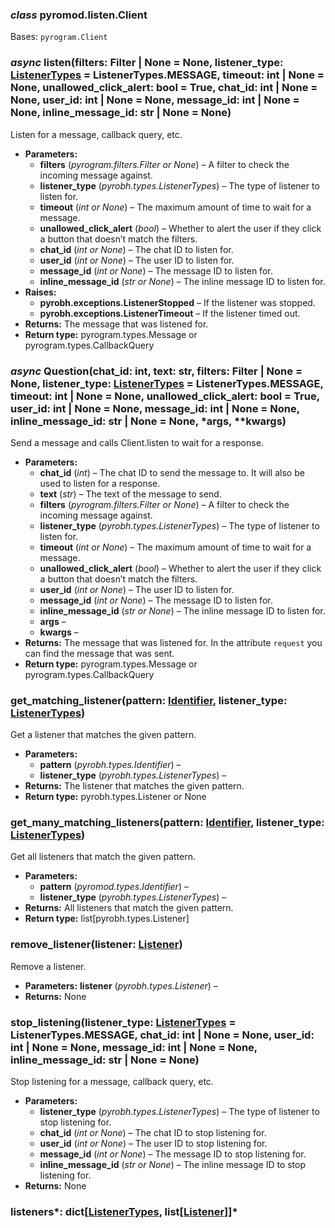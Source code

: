 ### *class* pyromod.listen.Client

Bases: `pyrogram.Client`

### *async* listen(filters: Filter | None = None, listener_type: [ListenerTypes](/build/markdown/pyromod.types#pyrobh.types.listener_types.ListenerTypes) = ListenerTypes.MESSAGE, timeout: int | None = None, unallowed_click_alert: bool = True, chat_id: int | None = None, user_id: int | None = None, message_id: int | None = None, inline_message_id: str | None = None)

Listen for a message, callback query, etc.

* **Parameters:**
    * **filters** (*pyrogram.filters.Filter* *or* *None*) – A filter to check the incoming message against.
    * **listener_type** (*pyrobh.types.ListenerTypes*) – The type of listener to listen for.
    * **timeout** (*int* *or* *None*) – The maximum amount of time to wait for a message.
    * **unallowed_click_alert** (*bool*) – Whether to alert the user if they click a button that doesn’t match the
      filters.
    * **chat_id** (*int* *or* *None*) – The chat ID to listen for.
    * **user_id** (*int* *or* *None*) – The user ID to listen for.
    * **message_id** (*int* *or* *None*) – The message ID to listen for.
    * **inline_message_id** (*str* *or* *None*) – The inline message ID to listen for.
* **Raises:**
    * **pyrobh.exceptions.ListenerStopped** – If the listener was stopped.
    * **pyrobh.exceptions.ListenerTimeout** – If the listener timed out.
* **Returns:**
  The message that was listened for.
* **Return type:**
  pyrogram.types.Message or pyrogram.types.CallbackQuery

### *async* Question(chat_id: int, text: str, filters: Filter | None = None, listener_type: [ListenerTypes](/build/markdown/pyrobh.types#pyrobh.types.listener_types.ListenerTypes) = ListenerTypes.MESSAGE, timeout: int | None = None, unallowed_click_alert: bool = True, user_id: int | None = None, message_id: int | None = None, inline_message_id: str | None = None, \*args, \*\*kwargs)

Send a message and calls Client.listen to wait for a response.

* **Parameters:**
    * **chat_id** (*int*) – The chat ID to send the message to. It will also be used to listen for a response.
    * **text** (*str*) – The text of the message to send.
    * **filters** (*pyrogram.filters.Filter* *or* *None*) – A filter to check the incoming message against.
    * **listener_type** (*pyrobh.types.ListenerTypes*) – The type of listener to listen for.
    * **timeout** (*int* *or* *None*) – The maximum amount of time to wait for a message.
    * **unallowed_click_alert** (*bool*) – Whether to alert the user if they click a button that doesn’t match the
      filters.
    * **user_id** (*int* *or* *None*) – The user ID to listen for.
    * **message_id** (*int* *or* *None*) – The message ID to listen for.
    * **inline_message_id** (*str* *or* *None*) – The inline message ID to listen for.
    * **args** –
    * **kwargs** –
* **Returns:**
  The message that was listened for. In the attribute `request` you can find the message that was sent.
* **Return type:**
  pyrogram.types.Message or pyrogram.types.CallbackQuery

### get_matching_listener(pattern: [Identifier](/build/markdown/pyrobh.types#pyrobh.types.identifier.Identifier), listener_type: [ListenerTypes](/build/markdown/pyrobh.types#pyrobh.types.listener_types.ListenerTypes))

Get a listener that matches the given pattern.

* **Parameters:**
    * **pattern** (*pyrobh.types.Identifier*) –
    * **listener_type** (*pyrobh.types.ListenerTypes*) –
* **Returns:**
  The listener that matches the given pattern.
* **Return type:**
  pyrobh.types.Listener or None

### get_many_matching_listeners(pattern: [Identifier](/build/markdown/pyrobh.types#pyrobh.types.identifier.Identifier), listener_type: [ListenerTypes](/build/markdown/pyrobh.types#pyrobh.types.listener_types.ListenerTypes))

Get all listeners that match the given pattern.

* **Parameters:**
    * **pattern** (*pyromod.types.Identifier*) –
    * **listener_type** (*pyrobh.types.ListenerTypes*) –
* **Returns:**
  All listeners that match the given pattern.
* **Return type:**
  list[pyrobh.types.Listener]

### remove_listener(listener: [Listener](/build/markdown/pyrobh.types#pyrobh.types.listener.Listener))

Remove a listener.

* **Parameters:**
  **listener** (*pyrobh.types.Listener*) –
* **Returns:**
  None

### stop_listening(listener_type: [ListenerTypes](/build/markdown/pyrobh.types#pyrobh.types.listener_types.ListenerTypes) = ListenerTypes.MESSAGE, chat_id: int | None = None, user_id: int | None = None, message_id: int | None = None, inline_message_id: str | None = None)

Stop listening for a message, callback query, etc.

* **Parameters:**
    * **listener_type** (*pyrobh.types.ListenerTypes*) – The type of listener to stop listening for.
    * **chat_id** (*int* *or* *None*) – The chat ID to stop listening for.
    * **user_id** (*int* *or* *None*) – The user ID to stop listening for.
    * **message_id** (*int* *or* *None*) – The message ID to stop listening for.
    * **inline_message_id** (*str* *or* *None*) – The inline message ID to stop listening for.
* **Returns:**
  None

### listeners*: dict[[ListenerTypes](/build/markdown/pyrobh.types#pyrobh.types.listener_types.ListenerTypes), list[[Listener](/build/markdown/pyrobh.types#pyrobh.types.listener.Listener)]]*